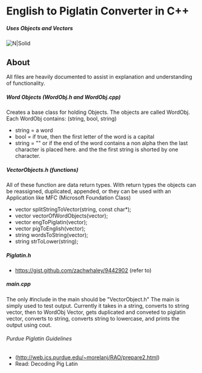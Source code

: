 # English to Piglatin Converter in C++
##### Uses Objects and Vectors

![N|Solid](http://www.hashin.in/hash/_layout/images/expertise/cpp.png)

## About
All files are heavily documented to assist in explanation and understanding of functionality.
##### Word Objects (WordObj.h and WordObj.cpp)
Creates a base class for holding Objects. The objects are called WordObj. 
Each WordObj contains: (string, bool, string)

- string = a word
- bool = if true, then the first letter of the word is a capital
- string = "" or if the end of the word contains a non alpha then the last character is placed here. and the the first string is shorted by one character.

##### VectorObjects.h (functions)
All of these function are data return types. With return types the objects can be reassigned, duplicated, appended, or they can be used with an Application like MFC (Microsoft Foundation Class)
- vector<string> splitStringToVector(string, const char*);
- vector<WordObj> vectorOfWordObjects(vector<string>);
- vector<WordObj> engToPiglatin(vector<WordObj>);
- vector<WordObj> pigToEnglish(vector<WordObj>);
- string wordsToString(vector<WordObj>);
- string strToLower(string);

##### Piglatin.h
- https://gist.github.com/zachwhaley/9442902 (refer to)

##### main.cpp
The only #include in the main should be "VectorObject.h"
The main is simply used to test output. Currently it takes in a string, converts to string vector, then to WordObj Vector, gets duplicated and conveted to piglatin vector, converts to string, converts string to lowercase, and prints the output using cout.

###### Purdue Piglatin Guidelines
- (http://web.ics.purdue.edu/~morelanj/RAO/prepare2.html)
- Read: Decoding Pig Latin 
